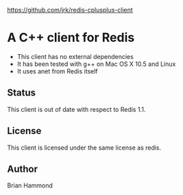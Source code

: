 https://github.com/jrk/redis-cplusplus-client

# A C++ client for Redis 

- This client has no external dependencies 
- It has been tested with g++ on Mac OS X 10.5 and Linux
- It uses anet from Redis itself

## Status

This client is out of date with respect to Redis 1.1.

## License

This client is licensed under the same license as redis. 

## Author

Brian Hammond <brian at fictorial dot com>
